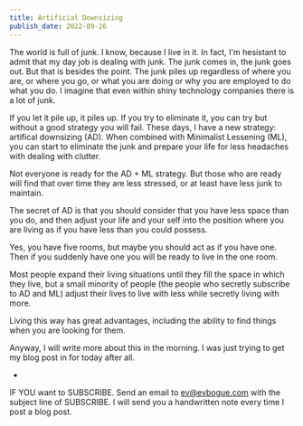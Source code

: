 ```yaml
---
title: Artificial Downsizing
publish_date: 2022-09-26
---
```


The world is full of junk. I know, because I live in it. In fact, I'm hesistant to admit that my day job is dealing with junk. The junk comes in, the junk goes out. But that is besides the point. The junk piles up regardless of where you are, or where you go, or what you are doing or why you are employed to do what you do. I imagine that even within shiny technology companies there is a lot of junk.

If you let it pile up, it piles up. If you try to eliminate it, you can try but without a good strategy you will fail. These days, I have a new strategy: artifical downsizing (AD). When combined with Minimalist Lessening (ML), you can start to eliminate the junk and prepare your life for less headaches with dealing with clutter.

Not everyone is ready for the AD + ML strategy. But those who are ready will find that over time they are less stressed, or at least have less junk to maintain. 

The secret of AD is that you should consider that you have less space than you do, and then adjust your life and your self into the position where you are living as if you have less than you could possess. 

Yes, you have five rooms, but maybe you should act as if you have one. Then if you suddenly have one you will be ready to live in the one room. 

Most people expand their living situations until they fill the space in which they live, but a small minority of people (the people who secretly subscribe to AD and ML) adjust their lives to live with less while secretly living with more.

Living this way has great advantages, including the ability to find things when you are looking for them. 

Anyway, I will write more about this in the morning. I was just trying to get my blog post in for today after all.

-

IF YOU want to SUBSCRIBE. Send an email to ev@evbogue.com with the subject line of SUBSCRIBE. I will send you a handwritten note every time I post a blog post.
